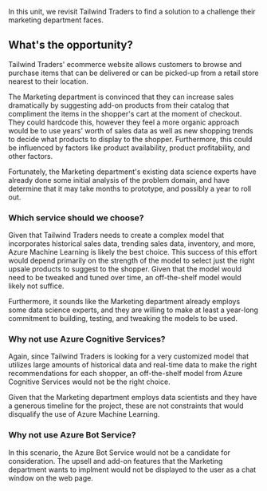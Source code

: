 In this unit, we revisit Tailwind Traders to find a solution to a challenge their marketing department faces.

## What's the opportunity?

Tailwind Traders' ecommerce website allows customers to browse and purchase items that can be delivered or can be picked-up from a retail store nearest to their location.  

The Marketing department is convinced that they can increase sales dramatically by suggesting add-on products from their catalog that compliment the items in the shopper's cart at the moment of checkout.  They could hardcode this, however they feel a more organic approach would be to use years' worth of sales data as well as new shopping trends to decide what products to display to the shopper.  Furthermore, this could be influenced by factors like product availability, product profitability, and other factors.

Fortunately, the Marketing department's existing data science experts have already done some initial analysis of the problem domain, and have determine that it may take months to prototype, and possibly a year to roll out.

### Which service should we choose?

Given that Tailwind Traders needs to create a complex model that incorporates historical sales data, trending sales data, inventory, and more, Azure Machine Learning is likely the best choice.  This success of this effort would depend primarily on the strength of the model to select just the right upsale products to suggest to the shopper.  Given that the model would need to be tweaked and tuned over time, an off-the-shelf model would likely not suffice.

Furthermore, it sounds like the Marketing department already employs some data science experts, and they are willing to make at least a year-long commitment to building, testing, and tweaking the models to be used.

### Why not use Azure Cognitive Services?

Again, since Tailwind Traders is looking for a very customized model that utilizes large amounts of historical data and real-time data to make the right recommendations for each shopper, an off-the-shelf model from Azure Cognitive Services would not be the right choice.

Given that the Marketing department employs data scientists and they have a generous timeline for the project, these are not constraints that would disqualify the use of Azure Machine Learning.

### Why not use Azure Bot Service?

In this scenario, the Azure Bot Service would not be a candidate for consideration.  The upsell and add-on features that the Marketing department wants to implment would not be displayed to the user as a chat window on the web page.